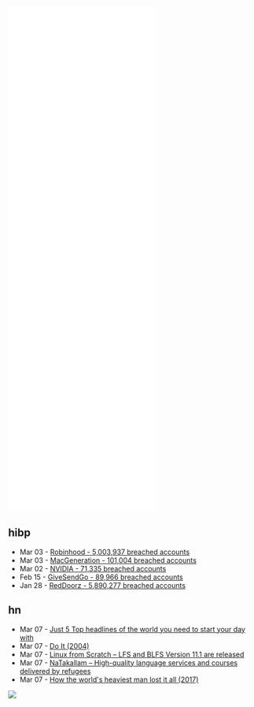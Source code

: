 ![Metrics](https://raw.githubusercontent.com/phixion/phixion/master/metrics.svg)

## hibp

<!--
for https://github.com/phixion/phixion/blob/main/.github/workflows/feeds.yml
-->
<!--START_SECTION:haveibeenpwnd-->
- Mar 03 - [Robinhood - 5,003,937 breached accounts](https://haveibeenpwned.com/PwnedWebsites#Robinhood)
- Mar 03 - [MacGeneration - 101,004 breached accounts](https://haveibeenpwned.com/PwnedWebsites#MacGeneration)
- Mar 02 - [NVIDIA - 71,335 breached accounts](https://haveibeenpwned.com/PwnedWebsites#NVIDIA)
- Feb 15 - [GiveSendGo - 89,966 breached accounts](https://haveibeenpwned.com/PwnedWebsites#GiveSendGo)
- Jan 28 - [RedDoorz - 5,890,277 breached accounts](https://haveibeenpwned.com/PwnedWebsites#RedDoorz)
<!--END_SECTION:haveibeenpwnd-->

## hn

<!--
for https://github.com/phixion/phixion/blob/main/.github/workflows/feeds.yml
-->
<!--START_SECTION:hn-->
- Mar 07 - [Just 5 Top headlines of the world you need to start your day with](https://justfive.news/)
- Mar 07 - [Do It (2004)](https://www.folklore.org/StoryView.py?project=Macintosh&story=Do_It.txt)
- Mar 07 - [Linux from Scratch – LFS and BLFS Version 11.1 are released](https://lists.linuxfromscratch.org/sympa/arc/lfs-announce/2022-03/msg00000.html)
- Mar 07 - [NaTakallam – High-quality language services and courses delivered by refugees](https://natakallam.com/)
- Mar 07 - [How the world's heaviest man lost it all (2017)](https://www.gq.com/story/how-the-worlds-heaviest-man-lost-it-all)
<!--END_SECTION:hn-->

<!--
for https://yhype.me
-->
![](https://hit.yhype.me/github/profile?user_id=13013670)
